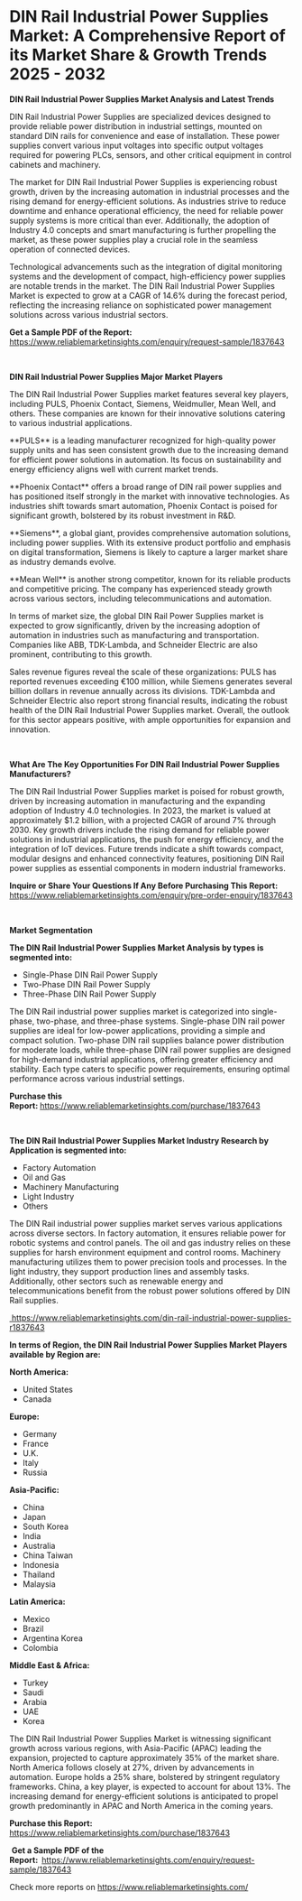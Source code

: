 <p><h1>DIN Rail Industrial Power Supplies Market: A Comprehensive Report of its Market Share & Growth Trends 2025 - 2032</h1></p><p><strong>DIN Rail Industrial Power Supplies Market Analysis and Latest Trends</strong></p>
<p><p>DIN Rail Industrial Power Supplies are specialized devices designed to provide reliable power distribution in industrial settings, mounted on standard DIN rails for convenience and ease of installation. These power supplies convert various input voltages into specific output voltages required for powering PLCs, sensors, and other critical equipment in control cabinets and machinery.</p><p>The market for DIN Rail Industrial Power Supplies is experiencing robust growth, driven by the increasing automation in industrial processes and the rising demand for energy-efficient solutions. As industries strive to reduce downtime and enhance operational efficiency, the need for reliable power supply systems is more critical than ever. Additionally, the adoption of Industry 4.0 concepts and smart manufacturing is further propelling the market, as these power supplies play a crucial role in the seamless operation of connected devices.</p><p>Technological advancements such as the integration of digital monitoring systems and the development of compact, high-efficiency power supplies are notable trends in the market. The DIN Rail Industrial Power Supplies Market is expected to grow at a CAGR of 14.6% during the forecast period, reflecting the increasing reliance on sophisticated power management solutions across various industrial sectors.</p></p>
<p><strong>Get a Sample PDF of the Report:&nbsp;</strong> <a href="https://www.reliablemarketinsights.com/enquiry/request-sample/1837643?utm_campaign=3062&utm_medium=2&utm_source=Github&utm_content=ia&utm_term=12042025&utm_id=din-rail-industrial-power-supplies">https://www.reliablemarketinsights.com/enquiry/request-sample/1837643</a></p>
<p>&nbsp;</p>
<p><strong>DIN Rail Industrial Power Supplies Major Market Players</strong></p>
<p><p>The DIN Rail Industrial Power Supplies market features several key players, including PULS, Phoenix Contact, Siemens, Weidmuller, Mean Well, and others. These companies are known for their innovative solutions catering to various industrial applications.</p><p>**PULS** is a leading manufacturer recognized for high-quality power supply units and has seen consistent growth due to the increasing demand for efficient power solutions in automation. Its focus on sustainability and energy efficiency aligns well with current market trends.</p><p>**Phoenix Contact** offers a broad range of DIN rail power supplies and has positioned itself strongly in the market with innovative technologies. As industries shift towards smart automation, Phoenix Contact is poised for significant growth, bolstered by its robust investment in R&D.</p><p>**Siemens**, a global giant, provides comprehensive automation solutions, including power supplies. With its extensive product portfolio and emphasis on digital transformation, Siemens is likely to capture a larger market share as industry demands evolve.</p><p>**Mean Well** is another strong competitor, known for its reliable products and competitive pricing. The company has experienced steady growth across various sectors, including telecommunications and automation.</p><p>In terms of market size, the global DIN Rail Power Supplies market is expected to grow significantly, driven by the increasing adoption of automation in industries such as manufacturing and transportation. Companies like ABB, TDK-Lambda, and Schneider Electric are also prominent, contributing to this growth.</p><p>Sales revenue figures reveal the scale of these organizations: PULS has reported revenues exceeding €100 million, while Siemens generates several billion dollars in revenue annually across its divisions. TDK-Lambda and Schneider Electric also report strong financial results, indicating the robust health of the DIN Rail Industrial Power Supplies market. Overall, the outlook for this sector appears positive, with ample opportunities for expansion and innovation.</p></p>
<p>&nbsp;</p>
<p><strong>What Are The Key Opportunities For DIN Rail Industrial Power Supplies Manufacturers?</strong></p>
<p><p>The DIN Rail Industrial Power Supplies market is poised for robust growth, driven by increasing automation in manufacturing and the expanding adoption of Industry 4.0 technologies. In 2023, the market is valued at approximately $1.2 billion, with a projected CAGR of around 7% through 2030. Key growth drivers include the rising demand for reliable power solutions in industrial applications, the push for energy efficiency, and the integration of IoT devices. Future trends indicate a shift towards compact, modular designs and enhanced connectivity features, positioning DIN Rail power supplies as essential components in modern industrial frameworks.</p></p>
<p><strong>Inquire or Share Your Questions If Any Before Purchasing This Report:</strong> <a href="https://www.reliablemarketinsights.com/enquiry/pre-order-enquiry/1837643?utm_campaign=3062&utm_medium=2&utm_source=Github&utm_content=ia&utm_term=12042025&utm_id=din-rail-industrial-power-supplies">https://www.reliablemarketinsights.com/enquiry/pre-order-enquiry/1837643</a></p>
<p>&nbsp;</p>
<p><strong>Market Segmentation</strong></p>
<p><strong>The DIN Rail Industrial Power Supplies Market Analysis by types is segmented into:</strong></p>
<p><ul><li>Single-Phase DIN Rail Power Supply</li><li>Two-Phase DIN Rail Power Supply</li><li>Three-Phase DIN Rail Power Supply</li></ul></p>
<p><p>The DIN Rail industrial power supplies market is categorized into single-phase, two-phase, and three-phase systems. Single-phase DIN rail power supplies are ideal for low-power applications, providing a simple and compact solution. Two-phase DIN rail supplies balance power distribution for moderate loads, while three-phase DIN rail power supplies are designed for high-demand industrial applications, offering greater efficiency and stability. Each type caters to specific power requirements, ensuring optimal performance across various industrial settings.</p></p>
<p><strong>Purchase this Report:&nbsp;</strong><a href="https://www.reliablemarketinsights.com/purchase/1837643?utm_campaign=3062&utm_medium=2&utm_source=Github&utm_content=ia&utm_term=12042025&utm_id=din-rail-industrial-power-supplies">https://www.reliablemarketinsights.com/purchase/1837643</a></p>
<p>&nbsp;</p>
<p><strong>The DIN Rail Industrial Power Supplies Market Industry Research by Application is segmented into:</strong></p>
<p><ul><li>Factory Automation</li><li>Oil and Gas</li><li>Machinery Manufacturing</li><li>Light Industry</li><li>Others</li></ul></p>
<p><p>The DIN Rail industrial power supplies market serves various applications across diverse sectors. In factory automation, it ensures reliable power for robotic systems and control panels. The oil and gas industry relies on these supplies for harsh environment equipment and control rooms. Machinery manufacturing utilizes them to power precision tools and processes. In the light industry, they support production lines and assembly tasks. Additionally, other sectors such as renewable energy and telecommunications benefit from the robust power solutions offered by DIN Rail supplies.</p></p>
<p><a href="https://www.reliablemarketinsights.com/din-rail-industrial-power-supplies-r1837643?utm_campaign=3062&utm_medium=2&utm_source=Github&utm_content=ia&utm_term=12042025&utm_id=din-rail-industrial-power-supplies">&nbsp;https://www.reliablemarketinsights.com/din-rail-industrial-power-supplies-r1837643</a></p>
<p><strong>In terms of Region, the DIN Rail Industrial Power Supplies Market Players available by Region are:</strong></p>
<p>
    <p> <strong> North America: </strong>
        <ul>
            <li>United States</li>
            <li>Canada</li>
        </ul>
        </p> 
    <p> <strong> Europe: </strong>
        <ul>
            <li>Germany</li>
            <li>France</li>
            <li>U.K.</li>
            <li>Italy</li>
            <li>Russia</li>
        </ul>
        </p> 
    <p> <strong> Asia-Pacific: </strong>
        <ul>
            <li>China</li>
            <li>Japan</li>
            <li>South Korea</li>
            <li>India</li>
            <li>Australia</li>
            <li>China Taiwan</li>
            <li>Indonesia</li>
            <li>Thailand</li>
            <li>Malaysia</li>
        </ul>
        </p> 
    <p> <strong> Latin America: </strong>
        <ul>
            <li>Mexico</li>
            <li>Brazil</li>
            <li>Argentina Korea</li>
            <li>Colombia</li>
        </ul>
        </p> 
    <p> <strong> Middle East & Africa: </strong>
        <ul>
            <li>Turkey</li>
            <li>Saudi</li>
            <li>Arabia</li>
            <li>UAE</li>
            <li>Korea</li>
        </ul>
    </p>
    </p>
<p><p>The DIN Rail Industrial Power Supplies Market is witnessing significant growth across various regions, with Asia-Pacific (APAC) leading the expansion, projected to capture approximately 35% of the market share. North America follows closely at 27%, driven by advancements in automation. Europe holds a 25% share, bolstered by stringent regulatory frameworks. China, a key player, is expected to account for about 13%. The increasing demand for energy-efficient solutions is anticipated to propel growth predominantly in APAC and North America in the coming years.</p></p>
<p><strong>Purchase this Report: </strong><a href="https://www.reliablemarketinsights.com/purchase/1837643?utm_campaign=3062&utm_medium=2&utm_source=Github&utm_content=ia&utm_term=12042025&utm_id=din-rail-industrial-power-supplies">https://www.reliablemarketinsights.com/purchase/1837643</a></p>
<p>&nbsp;<strong>Get a Sample PDF of the Report:&nbsp;&nbsp;</strong><a href="https://www.reliablemarketinsights.com/enquiry/request-sample/1837643?utm_campaign=3062&utm_medium=2&utm_source=Github&utm_content=ia&utm_term=12042025&utm_id=din-rail-industrial-power-supplies">https://www.reliablemarketinsights.com/enquiry/request-sample/1837643</a></p>
<p><strong></strong></p>
<p>Check more reports on <a href="https://www.reliablemarketinsights.com/?utm_campaign=3062&utm_medium=2&utm_source=Github&utm_content=ia&utm_term=12042025&utm_id=din-rail-industrial-power-supplies">https://www.reliablemarketinsights.com/</a></p>